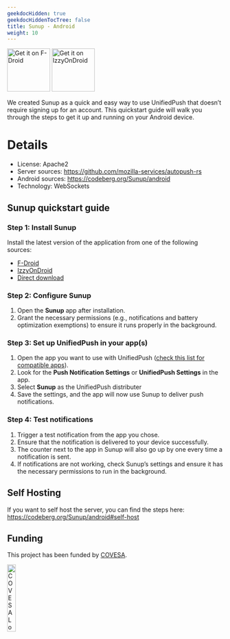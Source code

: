 ```yaml
---
geekdocHidden: true
geekdocHiddenTocTree: false
title: Sunup - Android
weight: 10
---
```


[<img alt="Get it on F-Droid" src="/img/f-droid-badge.png" height=100>](https://f-droid.org/en/packages/org.unifiedpush.distributor.sunup/)
[<img alt="Get it on IzzyOnDroid" src="/img/IzzyOnDroid-badge.png" height=100 >](https://apt.izzysoft.de/fdroid/index/apk/org.unifiedpush.distributor.sunup)

We created Sunup as a quick and easy way to use UnifiedPush that doesn’t require signing up for an account. This quickstart guide will walk you through the steps to get it up and running on your Android device.

# Details

* License: Apache2
* Server sources: <https://github.com/mozilla-services/autopush-rs>
* Android sources: <https://codeberg.org/Sunup/android>
* Technology: WebSockets

## Sunup quickstart guide

### Step 1: Install Sunup

Install the latest version of the application from one of the following sources:

* [F-Droid](https://f-droid.org/en/packages/org.unifiedpush.distributor.sunup/)
* [IzzyOnDroid](https://apt.izzysoft.de/fdroid/index/apk/org.unifiedpush.distributor.sunup)
* [Direct download](https://codeberg.org/Sunup/android/releases)

### Step 2: Configure Sunup

1. Open the **Sunup** app after installation.
2. Grant the necessary permissions (e.g., notifications and battery optimization exemptions) to ensure it runs properly in the background.

### Step 3: Set up UnifiedPush in your app(s)

1. Open the app you want to use with UnifiedPush ([check this list for compatible apps](/users/apps/)).
2. Look for the **Push Notification Settings** or **UnifiedPush Settings** in the app.
3. Select **Sunup** as the UnifiedPush distributer
4. Save the settings, and the app will now use Sunup to deliver push notifications.

### Step 4: Test notifications

1. Trigger a test notification from the app you chose.
2. Ensure that the notification is delivered to your device successfully.
3. The counter next to the app in Sunup will also go up by one every time a notification is sent.  
4. If notifications are not working, check Sunup’s settings and ensure it has the necessary permissions to run in the background.

## Self Hosting

If you want to self host the server, you can find the steps here: <https://codeberg.org/Sunup/android#self-host>

## Funding

This project has been funded by [COVESA](https://covesa.global).

[<img src="../../../img/COVESA_tag.jpg" alt="COVESA Logo" width="20%" />](https://covesa.global)
